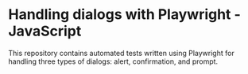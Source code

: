 # Handling dialogs with Playwright - JavaScript
 This repository contains automated tests written using Playwright for handling three types of dialogs: alert, confirmation, and prompt.
